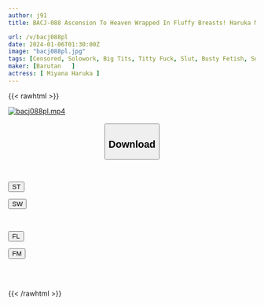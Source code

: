 ```yaml
---
author: j91
title: BACJ-088 Ascension To Heaven Wrapped In Fluffy Breasts! Haruka Miyana Gets So Irritated By A Slut With Divine Breasts That She Can't Hold Back And Pees And Ejaculates

url: /v/bacj088pl
date: 2024-01-06T01:30:00Z
image: "bacj088pl.jpg"
tags: [Censored, Solowork, Big Tits, Titty Fuck, Slut, Busty Fetish, Submissive Men	]
maker: [Barutan   ]
actress: [ Miyana Haruka ]
---
```



{{< rawhtml >}}

<div class="video" data-videoid="qr4XKYAWLvTzBXW">
    <a href="javascript:;">
        <img src="/v/bacj088pl/bacj088pl.jpg" width="WIDTH" height="HEIGHT" alt="bacj088pl.mp4" loading="lazy">
    </a>
</div>

<script type="text/javascript" src="https://j91.asia/asset/on-demand-st.js"></script>

<br>
  <link rel="stylesheet" href="https://j91.asia/asset/bs5.css">
  
  <center>
  <button class="btn btn-primary" type="button" data-bs-toggle="collapse" data-bs-target=".multi-collapse" aria-expanded="false" aria-controls="multiCollapseExample1 multiCollapseExample2"><h2>Download</h2></button></center>
</p>
<div class="row">
  <div class="col">
    <div class="collapse multi-collapse" id="multiCollapseExample1">
      <div class="card card-body">
	      	      <br>
<div class="buttons">  
<p><a href="https://streamtape.to/v/qr4XKYAWLvTzBXW" target="_blank"><button class="btn-hover color-3"><i class="fa fa-download"></i> ST</button></a></p>
<p><a href="https://flaswish.com/9kerf42akfq2" target="_blank"><button class="btn-hover color-2"><i class="fa fa-download"></i> SW</button></a></p></div>
    </div>
  </div>
</div>
  <div class="col">
    <div class="collapse multi-collapse" id="multiCollapseExample2">
      <div class="card card-body">
	      <br>
<div class="buttons">
<p><a href="javascript:;" target="_blank"><button class="btn-hover color-9"><i class="fa fa-download"></i> FL</button></a></p>
<p><a href="javascript:;" target="_blank"><button class="btn-hover color-8"><i class="fa fa-download"></i> FM</button></a></p></div>
<br><br>
      </div>
    </div>
  </div>
</div>

{{< /rawhtml >}}